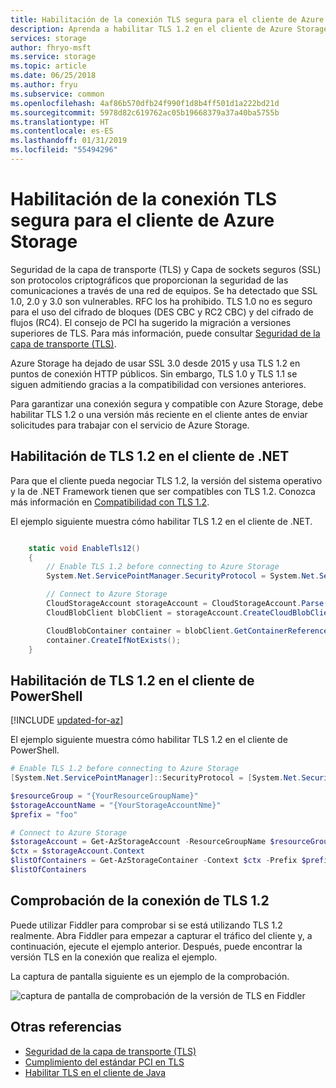 ```yaml
---
title: Habilitación de la conexión TLS segura para el cliente de Azure Storage | Microsoft Docs
description: Aprenda a habilitar TLS 1.2 en el cliente de Azure Storage.
services: storage
author: fhryo-msft
ms.service: storage
ms.topic: article
ms.date: 06/25/2018
ms.author: fryu
ms.subservice: common
ms.openlocfilehash: 4af86b570dfb24f990f1d8b4ff501d1a222bd21d
ms.sourcegitcommit: 5978d82c619762ac05b19668379a37a40ba5755b
ms.translationtype: HT
ms.contentlocale: es-ES
ms.lasthandoff: 01/31/2019
ms.locfileid: "55494296"
---
```

# <a name="enable-secure-tls-for-azure-storage-client"></a>Habilitación de la conexión TLS segura para el cliente de Azure Storage

Seguridad de la capa de transporte (TLS) y Capa de sockets seguros (SSL) son protocolos criptográficos que proporcionan la seguridad de las comunicaciones a través de una red de equipos. Se ha detectado que SSL 1.0, 2.0 y 3.0 son vulnerables. RFC los ha prohibido. TLS 1.0 no es seguro para el uso del cifrado de bloques (DES CBC y RC2 CBC) y del cifrado de flujos (RC4). El consejo de PCI ha sugerido la migración a versiones superiores de TLS. Para más información, puede consultar [Seguridad de la capa de transporte (TLS)](https://en.wikipedia.org/wiki/Transport_Layer_Security#SSL_1.0.2C_2.0_and_3.0).

Azure Storage ha dejado de usar SSL 3.0 desde 2015 y usa TLS 1.2 en puntos de conexión HTTP públicos. Sin embargo, TLS 1.0 y TLS 1.1 se siguen admitiendo gracias a la compatibilidad con versiones anteriores.

Para garantizar una conexión segura y compatible con Azure Storage, debe habilitar TLS 1.2 o una versión más reciente en el cliente antes de enviar solicitudes para trabajar con el servicio de Azure Storage.

## <a name="enable-tls-12-in-net-client"></a>Habilitación de TLS 1.2 en el cliente de .NET

Para que el cliente pueda negociar TLS 1.2, la versión del sistema operativo y la de .NET Framework tienen que ser compatibles con TLS 1.2. Conozca más información en [Compatibilidad con TLS 1.2](https://docs.microsoft.com/dotnet/framework/network-programming/tls#support-for-tls-12).

El ejemplo siguiente muestra cómo habilitar TLS 1.2 en el cliente de .NET.

```csharp

    static void EnableTls12()
    {
        // Enable TLS 1.2 before connecting to Azure Storage
        System.Net.ServicePointManager.SecurityProtocol = System.Net.SecurityProtocolType.Tls12;

        // Connect to Azure Storage
        CloudStorageAccount storageAccount = CloudStorageAccount.Parse("DefaultEndpointsProtocol=https;AccountName={yourstorageaccount};AccountKey={yourstorageaccountkey};EndpointSuffix=core.windows.net");
        CloudBlobClient blobClient = storageAccount.CreateCloudBlobClient();

        CloudBlobContainer container = blobClient.GetContainerReference("foo");
        container.CreateIfNotExists();
    }

```

## <a name="enable-tls-12-in-powershell-client"></a>Habilitación de TLS 1.2 en el cliente de PowerShell

[!INCLUDE [updated-for-az](../../../includes/updated-for-az.md)] 

El ejemplo siguiente muestra cómo habilitar TLS 1.2 en el cliente de PowerShell.

```powershell
# Enable TLS 1.2 before connecting to Azure Storage
[System.Net.ServicePointManager]::SecurityProtocol = [System.Net.SecurityProtocolType]::Tls12;

$resourceGroup = "{YourResourceGroupName}"
$storageAccountName = "{YourStorageAccountNme}"
$prefix = "foo"

# Connect to Azure Storage
$storageAccount = Get-AzStorageAccount -ResourceGroupName $resourceGroup -Name $storageAccountName
$ctx = $storageAccount.Context
$listOfContainers = Get-AzStorageContainer -Context $ctx -Prefix $prefix
$listOfContainers
```

## <a name="verify-tls-12-connection"></a>Comprobación de la conexión de TLS 1.2

Puede utilizar Fiddler para comprobar si se está utilizando TLS 1.2 realmente. Abra Fiddler para empezar a capturar el tráfico del cliente y, a continuación, ejecute el ejemplo anterior. Después, puede encontrar la versión TLS en la conexión que realiza el ejemplo.

La captura de pantalla siguiente es un ejemplo de la comprobación.

![captura de pantalla de comprobación de la versión de TLS en Fiddler](./media/storage-security-tls/storage-security-tls-verify-in-fiddler.png)

## <a name="see-also"></a>Otras referencias

* [Seguridad de la capa de transporte (TLS)](https://en.wikipedia.org/wiki/Transport_Layer_Security#SSL_1.0.2C_2.0_and_3.0)
* [Cumplimiento del estándar PCI en TLS](https://blog.pcisecuritystandards.org/migrating-from-ssl-and-early-tls)
* [Habilitar TLS en el cliente de Java](https://www.java.com/en/configure_crypto.html)
